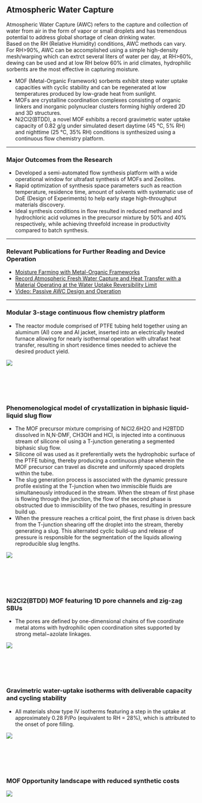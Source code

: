 ## Atmospheric Water Capture <br>
Atmospheric Water Capture (AWC) refers to the capture and collection of water from air in the form of vapor or small droplets and has tremendous potential to address global shortage of clean drinking water.<br>
Based on the RH (Relative Humidity) conditions, AWC methods can vary. For RH>90%, AWC can be accomplished using a simple high-density mesh/warping which can extrct several liters of water per day, at RH>60%, dewing can be used and at low RH below 60% in arid climates, hydrophilic sorbents are the most effective in capturing moisture.<br>  
- MOF (Metal-Organic Framework) sorbents exhibit steep water uptake capacities with cyclic stability and can be regenerated at low temperatures produced by low-grade heat from sunlight.<br>
- MOFs are crystalline coordination complexes consisting of organic linkers and inorganic polynuclear clusters forming highly ordered 2D and 3D structures.<br>
- Ni2Cl2(BTDD), a novel MOF exhibits a record gravimetric water uptake capacity of 0.82 g/g under simulated desert daytime (45 °C, 5% RH) and nighttime (25 °C, 35% RH) conditions is synthesized using a continuous flow chemistry platform.

---

### Major Outcomes from the Research <br>
- Developed a semi-automated flow synthesis platform with a wide operational window for ultrafast synthesis of MOFs and Zeolites.<br>
- Rapid optimization of synthesis space parameters such as reaction temperature, residence time, amount of solvents with systematic use of DoE (Design of Experiments) to help early stage high-throughput materials discovery. <br>
- Ideal synthesis conditions in flow resulted in reduced methanol and hydrochloric acid volumes in the precursor mixture by 50% and 40% respectively, while achieving threefold increase in productivity compared to batch synthesis. <br>

---

### Relevant Publications for Further Reading and Device Operation<br>
- [Moisture Farming with Metal-Organic Frameworks](https://www.sciencedirect.com/science/article/pii/S2451929417302322)
- [Record Atmospheric Fresh Water Capture and Heat Transfer with a Material Operating at the Water Uptake Reversibility Limit](https://pubs.acs.org/doi/abs/10.1021/acscentsci.7b00186)
- [Video: Passive AWC Design and Operation](https://www.youtube.com/watch?v=-6T3ICXWqjc)

---

### Modular 3-stage continuous flow chemistry platform <br>
- The reactor module comprised of PTFE tubing held together using an aluminum (Al) core and Al jacket, inserted into an electrically heated furnace allowing for nearly isothermal operation with ultrafast heat transfer, resulting in short residence times needed to achieve the desired product yield.<br> 
<img src="images/Reactor Schematic.JPG?raw=true"/>

<br><br>
---

### Phenomenological model of crystallization in biphasic liquid-liquid slug flow <br>
- The MOF precursor mixture comprising of NiCl2.6H2O and H2BTDD dissolved in N,N-DMF, CH3OH and HCl, is injected into a continuous stream of silicone oil using a T-junction generating a segmented biphasic slug flow. 
- Silicone oil was used as it preferentially wets the hydrophobic surface of the PTFE tubing, thereby producing a continuous phase wherein the MOF precursor can travel as discrete and uniformly spaced droplets within the tube.
- The slug generation process is associated with the dynamic pressure profile existing at the T-junction when two immiscible fluids are simultaneously introduced in the stream. When the stream of first phase is flowing through the junction, the flow of the second phase is obstructed due to immiscibility of the two phases, resulting in pressure build up.<br>
- When the pressure reaches a critical point, the first phase is driven back from the T-junction shearing off the droplet into the stream, thereby generating a slug. This alternated cyclic build-up and release of pressure is responsible for the segmentation of the liquids allowing reproducible slug lengths. <br>
<img src="images/AWC3.JPG?raw=true"/>

<br><br>
---

### Ni2Cl2(BTDD) MOF featuring 1D pore channels and zig-zag SBUs <br>
- The pores are defined by one-dimensional chains of five coordinate metal atoms with hydrophilic open coordination sites supported by strong metal−azolate linkages.
<img src="images/AWC4.JPG?raw=true"/>

<br><br>
---

### Gravimetric water-uptake isotherms with deliverable capacity and cycling stability <br>
- All materials show type IV isotherms featuring a step in the uptake at approximately 0.28 P/Po (equivalent to RH = 28%), which is attributed to the onset of pore filling.
<img src="images/AWC5.JPG?raw=true"/>

<br><br>
---

### MOF Opportunity landscape with reduced synthetic costs <br>
<img src="images/AWC2.jpg?raw=true"/>

<br><br>
---

